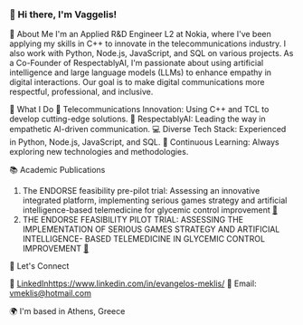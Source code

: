 ### 👋 Hi there, I'm Vaggelis!
🚀 About Me
I'm an Applied R&D Engineer L2 at Nokia, where I've been applying my skills in C++ to innovate in the telecommunications industry. I also work with Python, Node.js, JavaScript, and SQL on various projects.
As a Co-Founder of RespectablyAI, I'm passionate about using artificial intelligence and large language models (LLMs) to enhance empathy in digital interactions. Our goal is to make digital communications more respectful, professional, and inclusive.

🌟 What I Do
📡 Telecommunications Innovation: Using C++ and TCL to develop cutting-edge solutions.
🤖 RespectablyAI: Leading the way in empathetic AI-driven communication.
💻 Diverse Tech Stack: Experienced in Python, Node.js, JavaScript, and SQL.
🧠 Continuous Learning: Always exploring new technologies and methodologies.

📚 Academic Publications

1. The ENDORSE feasibility pre-pilot trial: Assessing an innovative integrated platform, implementing serious games strategy and artificial intelligence-based telemedicine for glycemic control improvement [🔗](https://pesquisa.bvsalud.org/global-literature-on-novel-coronavirus-2019-ncov/resource/pt/covidwho-2137197)
2. THE ENDORSE FEASIBILITY PILOT TRIAL: ASSESSING THE IMPLEMENTATION OF SERIOUS GAMES STRATEGY AND ARTIFICIAL INTELLIGENCE- BASED TELEMEDICINE IN GLYCEMIC CONTROL IMPROVEMENT  [🔗](https://pesquisa.bvsalud.org/global-literature-on-novel-coronavirus-2019-ncov/resource/pt/covidwho-1896158)

🤝 Let's Connect

💼 [LinkedIn](https://www.linkedin.com/in/evangelos-meklis/)https://www.linkedin.com/in/evangelos-meklis/
📧 Email: vmeklis@hotmail.com

🌍  I'm based in Athens, Greece
